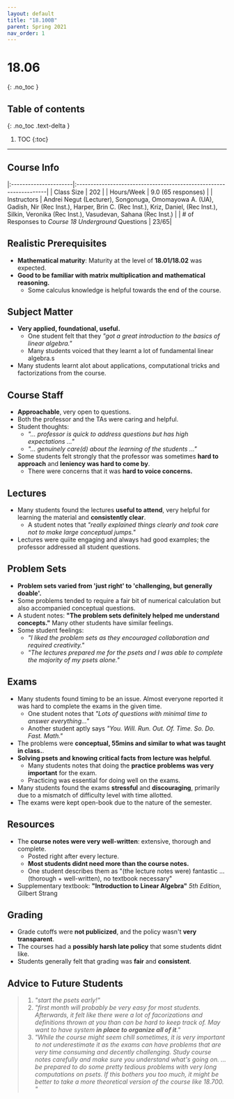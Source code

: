 ```yaml
---
layout: default
title: "18.100B"
parent: Spring 2021
nav_order: 1
---
```


# 18.06

{: .no_toc }

## Table of contents

{: .no_toc .text-delta }

1. TOC
   {:toc}

---

## Course Info

|:----------------------|:-------------------------------------------------------------------|
| Class Size | 202 |
| Hours/Week | 9.0 (65 responses) |
| Instructors | Andrei Negut (Lecturer), Songonuga, Omomayowa A. (UA), Gadish, Nir (Rec Inst.), Harper, Brin C. (Rec Inst.), Kriz, Daniel, (Rec Inst.), Silkin, Veronika (Rec Inst.), Vasudevan, Sahana (Rec Inst.) |
| # of Responses to _Course 18 Underground_ Questions | 23/65|

## Realistic Prerequisites

- **Mathematical maturity**: Maturity at the level of **18.01/18.02** was expected.
- **Good to be familiar with matrix multiplication and mathematical reasoning.**
  - Some calculus knowledge is helpful towards the end of the course.

## Subject Matter

- **Very applied, foundational, useful.**
  - One student felt that they _"got a great introduction to the basics of linear algebra."_
  - Many students voiced that they learnt a lot of fundamental linear algebra.s
- Many students learnt alot about applications, computational tricks and factorizations from the course.

## Course Staff

- **Approachable**, very open to questions.
- Both the professor and the TAs were caring and helpful.
- Student thoughts:
  - _"... professor is quick to address questions but has high expectations ..."_
  - _"... genuinely care(d) about the learning of the students ..."_
- Some students felt strongly that the professor was sometimes **hard to approach** and **leniency was hard to come by**.
  - There were concerns that it was **hard to voice concerns.**

## Lectures

- Many students found the lectures **useful to attend**, very helpful for learning the material and **consistently clear**.
  - A student notes that _"really explained things clearly and took care not to make large conceptual jumps."_
- Lectures were quiite engaging and always had good examples; the professor addressed all student questions.

## Problem Sets

- **Problem sets varied from 'just right' to 'challenging, but generally doable'.**
- Some problems tended to require a fair bit of numerical calculation but also accompanied conceptual questions.
- A student notes: **"The problem sets definitely helped me understand concepts."** Many other students have similar feelings.
- Some student feelings:
  - _"I liked the problem sets as they encouraged collaboration and required creativity."_
  - _"The lectures prepared me for the psets and I was able to complete the majority of my psets alone."_

## Exams

- Many students found timing to be an issue. Almost everyone reported it was hard to complete the exams in the given time.
  - One student notes that _"Lots of questions with minimal time to answer everything..."_
  - Another student aptly says _"You. Will. Run. Out. Of. Time. So. Do. Fast. Math."_
- The problems were **conceptual, 55mins and similar to what was taught in class.**.
- **Solving psets and knowing critical facts from lecture was helpful**.
  - Many students notes that doing the **practice problems was very important** for the exam.
  - Practicing was essential for doing well on the exams.
- Many students found the exams **stressful** and **discouraging**, primarily due to a mismatch of difficulty level with time allotted.
- The exams were kept open-book due to the nature of the semester.

## Resources

- The **course notes were very well-written**: extensive, thorough and complete.
  - Posted right after every lecture.
  - **Most students didnt need more than the course notes.**
  - One student describes them as "(the lecture notes were) fantastic ... (thorough + well-written), no textbook necessary"
- Supplementary textbook: **"Introduction to Linear Algebra"** _5th Edition_, Gilbert Strang

## Grading

- Grade cutoffs were **not publicized**, and the policy wasn't **very transparent**.
- The courses had a **possibly harsh late policy** that some students didnt like.
- Students generally felt that grading was **fair** and **consistent**.

## Advice to Future Students

> 1. _"start the psets early!"_
> 2. _"first month will probably be very easy for most students. Afterwards, it felt like there were a lot of facorizations and definitions thrown at you than can be hard to keep track of. May want to have system **in place to organize all of it**."_
> 3. _"While the course might seem chill sometimes, it is very important to not underestimate it as the exams can have problems that are very time consuming and decently challenging. Study course notes carefully and make sure you understand what's going on. ... be prepared to do some pretty tedious problems with very long computations on psets. If this bothers you too much, it might be better to take a more theoretical version of the course like 18.700. "_

<!--
## Syllabus

Click [**here**](/assets/files/100B_Syllabus_Fall2020.pdf) for a PDF of this course's syllabus. -->
